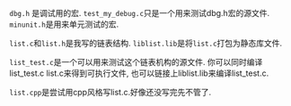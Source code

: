 `dbg.h` 是调试用的宏.
`test_my_debug.c`只是一个用来测试dbg.h宏的源文件.
`minunit.h`是用来单元测试的宏.

`list.c`和`list.h`是我写的链表结构.
`liblist.lib`是将`list.c`打包为静态库文件.

`list_test.c`是一个可以用来测试这个链表机构的源文件. 你可以同时编译list_test.c list.c来得到可执行文件, 也可以链接上liblist.lib来编译list_test.c.


`list.cpp`是尝试用cpp风格写list.c.好像还没写完先不管了.


